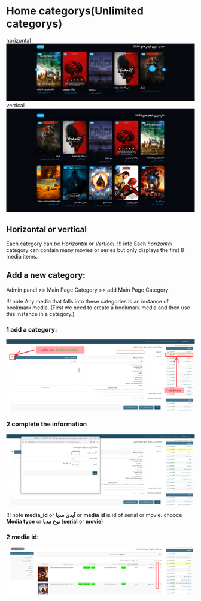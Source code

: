 # Home categorys(Unlimited categorys)

horizontal
![horizontal](../../images/horizontal.png)
vertical
![vertical](../../images/vertical.png)
## Horizontal or vertical

Each category can be *Horizontal* or *Vertical*.
!!! info
    Each *horizontal* category can contain many movies or series but only displays the first 8 media items.


## Add a new category:
Admin panel >> Main Page Category >> add Main Page Category

!!! note
    Any media that falls into these categories is an instance of bookmark media. (First we need to create a bookmark media and then use this instance in a category.)


### 1 add a category:
![add category](../../images/add-bookmark-media.png)

### 2 complete the information
![complete the information](../../images/bookmark-media.png)

!!! note
    **media_id** or **آیدی مدیا** or **media id** is id of serial or movie.
    chooce **Media type** or **نوع مدیا** (**serial** or **movie**)

### 2 media id:
![media id](../../images/media-id.png)
